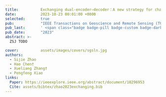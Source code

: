 ```yaml
---
title:          Exchanging dual-encoder–decoder：A new strategy for change detection with semantic guidance and spatial localization
date:           2023-10-23 00:01:00 +0800
selected:       true
pub:            "IEEE Transactions on Geoscience and Remote Sensing (TGRS) (SCI Q1 TOP, IF=7.5)"
pub_last:       ' <span class="badge badge-pill badge-custom badge-dark">Journal</span>'
pub_date:       "2023"
abstract: >-
  ZSJ TODO

cover:          assets/images/covers/sgsln.jpg
authors:
  - Sijie Zhao
  - Hao Chen†
  - Xueliang Zhang†
  - Pengfeng Xiao
links:
  Paper: https://ieeexplore.ieee.org/abstract/document/10296953
  Cite: assets/bibtex/zhao2023exchanging.bib
---
```

